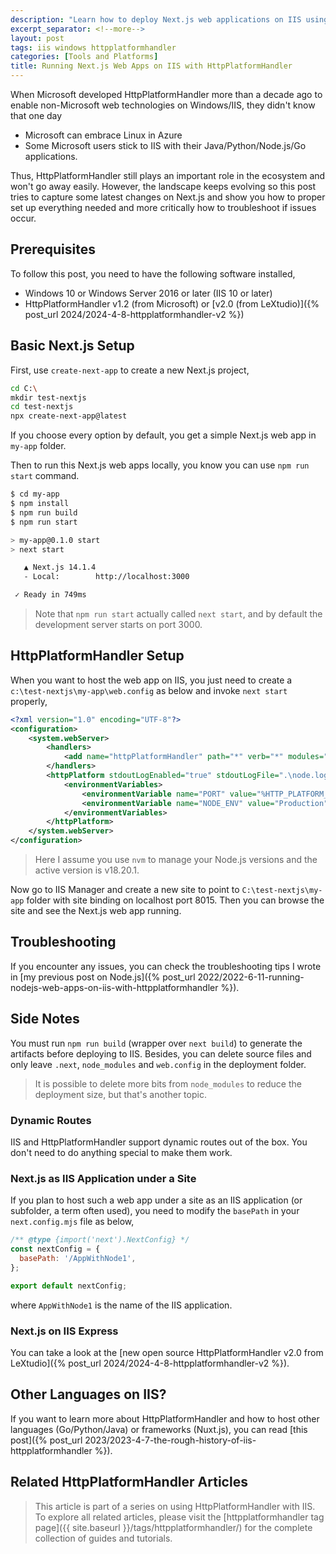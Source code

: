 ```yaml
---
description: "Learn how to deploy Next.js web applications on IIS using HttpPlatformHandler, including environment configuration, handling dynamic routes, and setting up applications in subfolder scenarios for Windows server environments."
excerpt_separator: <!--more-->
layout: post
tags: iis windows httpplatformhandler
categories: [Tools and Platforms]
title: Running Next.js Web Apps on IIS with HttpPlatformHandler
---
```

When Microsoft developed HttpPlatformHandler more than a decade ago to enable non-Microsoft web technologies on Windows/IIS, they didn't know that one day

* Microsoft can embrace Linux in Azure
* Some Microsoft users stick to IIS with their Java/Python/Node.js/Go applications.

Thus, HttpPlatformHandler still plays an important role in the ecosystem and won't go away easily. However, the landscape keeps evolving so this post tries to capture some latest changes on Next.js and show you how to proper set up everything needed and more critically how to troubleshoot if issues occur.
<!--more-->

## Prerequisites

To follow this post, you need to have the following software installed,

* Windows 10 or Windows Server 2016 or later (IIS 10 or later)
* HttpPlatformHandler v1.2 (from Microsoft) or [v2.0 (from LeXtudio)]({% post_url 2024/2024-4-8-httpplatformhandler-v2 %})

## Basic Next.js Setup

First, use `create-next-app` to create a new Next.js project,

``` bash
cd C:\
mkdir test-nextjs
cd test-nextjs
npx create-next-app@latest
```

If you choose every option by default, you get a simple Next.js web app in `my-app` folder.

Then to run this Next.js web apps locally, you know you can use `npm run start` command.

``` bash
$ cd my-app
$ npm install
$ npm run build
$ npm run start

> my-app@0.1.0 start
> next start

   ▲ Next.js 14.1.4
   - Local:        http://localhost:3000

 ✓ Ready in 749ms
```

> Note that `npm run start` actually called `next start`, and by default the development server starts on port 3000.

## HttpPlatformHandler Setup

When you want to host the web app on IIS, you just need to create a `c:\test-nextjs\my-app\web.config` as below and invoke `next start` properly,

``` xml
<?xml version="1.0" encoding="UTF-8"?>
<configuration>
    <system.webServer>
        <handlers>
            <add name="httpPlatformHandler" path="*" verb="*" modules="httpPlatformHandler" resourceType="Unspecified" requireAccess="Script" />
        </handlers>
        <httpPlatform stdoutLogEnabled="true" stdoutLogFile=".\node.log" startupTimeLimit="20" processPath="C:\Users\<user name>\AppData\Roaming\nvm\v18.20.1\node.exe" arguments=".\node_modules\next\dist\bin\next start">
            <environmentVariables>
                <environmentVariable name="PORT" value="%HTTP_PLATFORM_PORT%" />
                <environmentVariable name="NODE_ENV" value="Production" />
            </environmentVariables>
        </httpPlatform>
    </system.webServer>
</configuration>
```

> Here I assume you use `nvm` to manage your Node.js versions and the active version is v18.20.1.

Now go to IIS Manager and create a new site to point to `C:\test-nextjs\my-app` folder with site binding on localhost port 8015. Then you can browse the site and see the Next.js web app running.

## Troubleshooting

If you encounter any issues, you can check the troubleshooting tips I wrote in [my previous post on Node.js]({% post_url 2022/2022-6-11-running-nodejs-web-apps-on-iis-with-httpplatformhandler %}).

## Side Notes

You must run `npm run build` (wrapper over `next build`) to generate the artifacts before deploying to IIS. Besides, you can delete source files and only leave `.next`, `node_modules` and `web.config` in the deployment folder.

> It is possible to delete more bits from `node_modules` to reduce the deployment size, but that's another topic.

### Dynamic Routes

IIS and HttpPlatformHandler support dynamic routes out of the box. You don't need to do anything special to make them work.

### Next.js as IIS Application under a Site

If you plan to host such a web app under a site as an IIS application (or subfolder, a term often used), you need to modify the `basePath` in your `next.config.mjs` file as below,

``` javascript
/** @type {import('next').NextConfig} */
const nextConfig = {
  basePath: '/AppWithNode1',
};

export default nextConfig;
```

where `AppWithNode1` is the name of the IIS application.

### Next.js on IIS Express

You can take a look at the [new open source HttpPlatformHandler v2.0 from LeXtudio]({% post_url 2024/2024-4-8-httpplatformhandler-v2 %}).

## Other Languages on IIS?

If you want to learn more about HttpPlatformHandler and how to host other languages (Go/Python/Java) or frameworks (Nuxt.js), you can read [this post]({% post_url 2023/2023-4-7-the-rough-history-of-iis-httpplatformhandler %}).

## Related HttpPlatformHandler Articles

> This article is part of a series on using HttpPlatformHandler with IIS. To explore all related articles, please visit the [httpplatformhandler tag page]({{ site.baseurl }}/tags/httpplatformhandler/) for the complete collection of guides and tutorials.
